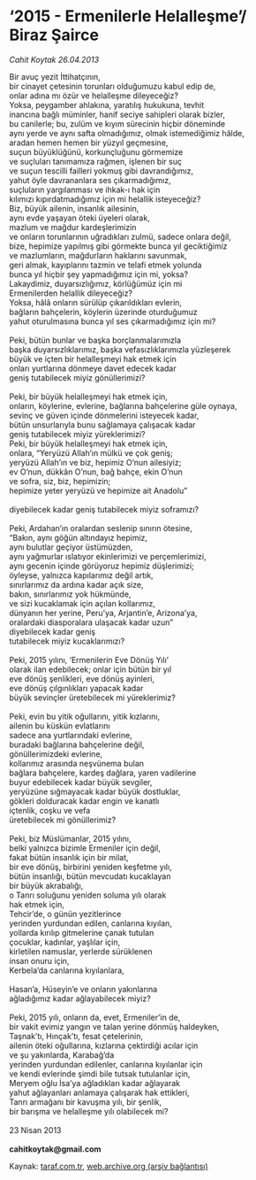 # ‘2015 - Ermenilerle Helalleşme’/ Biraz Şairce

*Cahit Koytak 26.04.2013*

<div class="yazi">Bir avuç yezit İttihatçının,<br/>bir cinayet çetesinin torunları olduğumuzu kabul edip de,<br/>onlar adına mı özür ve helalleşme dileyeceğiz?<br/>Yoksa, peygamber ahlakına, yaratılış hukukuna, tevhit<br/>inancına bağlı müminler, hanif seciye sahipleri olarak bizler,<br/>bu canilerle; bu, zulüm ve kıyım sürecinin hiçbir döneminde<br/>aynı yerde ve aynı safta olmadığımız, olmak istemediğimiz hâlde,<br/>aradan hemen hemen bir yüzyıl geçmesine,<br/>suçun büyüklüğünü, korkunçluğunu görmemize<br/>ve suçluları tanımamıza rağmen, işlenen bir suç<br/>ve suçun tescilli failleri yokmuş gibi davrandığımız,<br/>yahut öyle davrananlara ses çıkarmadığımız,<br/>suçluların yargılanması ve ihkak-ı hak için<br/>kılımızı kıpırdatmadığımız için mi helallik isteyeceğiz?<br/>Biz, büyük ailenin, insanlık ailesinin,<br/>aynı evde yaşayan öteki üyeleri olarak,<br/>mazlum ve mağdur kardeşlerimizin<br/>ve onların torunlarının uğradıkları zulmü, sadece onlara değil,<br/>bize, hepimize yapılmış gibi görmekte bunca yıl geciktiğimiz<br/>ve mazlumların, mağdurların haklarını savunmak,<br/>geri almak, kayıplarını tazmin ve telafi etmek yolunda<br/>bunca yıl hiçbir şey yapmadığımız için mi, yoksa?<br/>Lakaydimiz, duyarsızlığımız, körlüğümüz için mi<br/>Ermenilerden helallik dileyeceğiz?<br/>Yoksa, hâlâ onların sürülüp çıkarıldıkları evlerin,<br/>bağların bahçelerin, köylerin üzerinde oturduğumuz<br/>yahut oturulmasına bunca yıl ses çıkarmadığımız için mi?<br/><br/>Peki, bütün bunlar ve başka borçlanmalarımızla<br/>başka duyarsızlıklarımız, başka vefasızlıklarımızla yüzleşerek<br/>büyük ve içten bir helalleşmeyi hak etmek için<br/>onları yurtlarına dönmeye davet edecek kadar<br/>geniş tutabilecek miyiz gönüllerimizi?<br/><br/>Peki, bir büyük helalleşmeyi hak etmek için,<br/>onların, köylerine, evlerine, bağlarına bahçelerine güle oynaya,<br/>sevinç ve güven içinde dönmelerini isteyecek kadar,<br/>bütün unsurlarıyla bunu sağlamaya çalışacak kadar<br/>geniş tutabilecek miyiz yüreklerimizi?<br/>Peki, bir büyük helalleşmeyi hak etmek için,<br/>onlara, “Yeryüzü Allah’ın mülkü ve çok geniş;<br/>yeryüzü Allah’ın ve biz, hepimiz O’nun ailesiyiz;<br/>ev O’nun, dükkân O’nun, bağ bahçe, ekin O’nun<br/>ve sofra, siz, biz, hepimizin;<br/>hepimize yeter yeryüzü ve hepimize ait Anadolu”<br/><br/>diyebilecek kadar geniş tutabilecek miyiz soframızı?<br/><br/>Peki, Ardahan’ın oralardan seslenip sınırın ötesine,<br/>“Bakın, aynı göğün altındayız hepimiz,<br/>aynı bulutlar geçiyor üstümüzden,<br/>aynı yağmurlar ıslatıyor ekinlerimizi ve perçemlerimizi,<br/>aynı gecenin içinde görüyoruz hepimiz düşlerimizi;<br/>öyleyse, yalnızca kapılarımız değil artık,<br/>sınırlarımız da ardına kadar açık size,<br/>bakın, sınırlarımız yok hükmünde,<br/>ve sizi kucaklamak için açılan kollarımız,<br/>dünyanın her yerine, Peru’ya, Arjantin’e, Arizona’ya,<br/>oralardaki diasporalara ulaşacak kadar uzun”<br/>diyebilecek kadar geniş<br/>tutabilecek miyiz kucaklarımızı?<br/><br/>Peki, 2015 yılını, ‘Ermenilerin Eve Dönüş Yılı’<br/>olarak ilan edebilecek; onlar için bütün bir yıl<br/>eve dönüş şenlikleri, eve dönüş ayinleri,<br/>eve dönüş çılgınlıkları yapacak kadar<br/>büyük sevinçler üretebilecek mi yüreklerimiz?<br/><br/>Peki, evin bu yitik oğullarını, yitik kızlarını,<br/>ailenin bu küskün evlatlarını<br/>sadece ana yurtlarındaki evlerine,<br/>buradaki bağlarına bahçelerine değil,<br/>gönüllerimizdeki evlerine,<br/>kollarımız arasında neşvünema bulan<br/>bağlara bahçelere, kardeş dağlara, yaren vadilerine<br/>buyur edebilecek kadar büyük sevgiler,<br/>yeryüzüne sığmayacak kadar büyük dostluklar,<br/>gökleri dolduracak kadar engin ve kanatlı<br/>içtenlik, coşku ve vefa<br/>üretebilecek mi gönüllerimiz?<br/><br/>Peki, biz Müslümanlar, 2015 yılını,<br/>belki yalnızca bizimle Ermeniler için değil,<br/>fakat bütün insanlık için bir milat,<br/>bir eve dönüş, birbirini yeniden keşfetme yılı,<br/>bütün insanlığı, bütün mevcudatı kucaklayan<br/>bir büyük akrabalığı,<br/>o Tanrı soluğunu yeniden soluma yılı olarak<br/>hak etmek için,<br/>Tehcir’de, o günün yezitlerince<br/>yerinden yurdundan edilen, canlarına kıyılan,<br/>yollarda kırılıp gitmelerine çanak tutulan<br/>çocuklar, kadınlar, yaşlılar için,<br/>kirletilen namuslar, yerlerde sürüklenen<br/>insan onuru için,<br/>Kerbela’da canlarına kıyılanlara,<br/><br/>Hasan’a, Hüseyin’e ve onların yakınlarına<br/>ağladığımız kadar ağlayabilecek miyiz?<br/><br/>Peki, 2015 yılı, onların da, evet, Ermeniler’in de,<br/>bir vakit evimiz yangın ve talan yerine dönmüş haldeyken,<br/>Taşnak’tı, Hınçak’tı, fesat çetelerinin,<br/>ailenin öteki oğullarına, kızlarına çektirdiği acılar için<br/>ve şu yakınlarda, Karabağ’da<br/>yerinden yurdundan edilenler, canlarına kıyılanlar için<br/>ve kendi evlerinde şimdi bile tutsak tutulanlar için,<br/>Meryem oğlu İsa’ya ağladıkları kadar ağlayarak<br/>yahut ağlayanları anlamaya çalışarak hak ettikleri,<br/>Tanrı armağanı bir kavuşma yılı, bir şenlik,<br/>bir barışma ve helalleşme yılı olabilecek mi?<br/><br/>23 Nisan 2013<br/><br/><strong>cahitkoytak@gmail.com <br/></strong>
</div>

Kaynak: [taraf.com.tr](http://www.taraf.com.tr/cahit-koytak/makale-2015-ermenilerle-helallesme-biraz-sairce.htm), [web.archive.org (arşiv bağlantısı)](http://web.archive.org/web/20131107125148/http://www.taraf.com.tr/cahit-koytak/makale-2015-ermenilerle-helallesme-biraz-sairce.htm)
